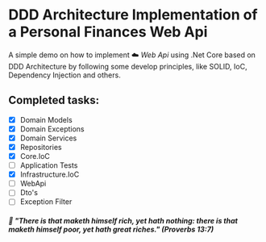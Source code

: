 # DDD Architecture Implementation of a Personal Finances Web Api

A simple demo on how to implement :cloud: *Web Api* using .Net Core based on DDD Architecture by following some develop principles, like SOLID, IoC, Dependency Injection and others.

## Completed tasks:
- [x] Domain Models
- [x] Domain Exceptions
- [x] Domain Services
- [x] Repositories
- [x] Core.IoC
- [ ] Application Tests
- [x] Infrastructure.IoC
- [ ] WebApi
- [ ] Dto's
- [ ] Exception Filter

##### :book: "There is that maketh himself rich, yet hath nothing: there is that maketh himself poor, yet hath great riches." (Proverbs 13:7)
